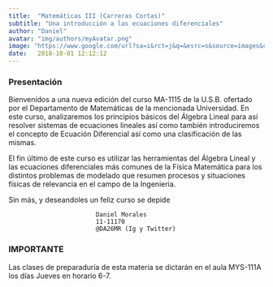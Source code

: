 ```yaml
---
title:  "Matemáticas III (Carreras Cortas)"
subtitle: "Una introducción a las ecuaciones diferenciales"
author: "Daniel"
avatar: "img/authors/myAvatar.png"
image: "https://www.google.com/url?sa=i&rct=j&q=&esrc=s&source=images&cd=&cad=rja&uact=8&ved=2ahUKEwjo0eHZ0ubdAhUGq1kKHcc6CC8QjRx6BAgBEAU&url=http%3A%2F%2Fwww.mexicox.gob.mx%2Fcourses%2Fcourse-v1%3ATECNM%252BAL1P022017AX%252B2017_S1%2Fabout&psig=AOvVaw3VObr23i3ToypI5kG3Ib1P&ust=1538531188435431"
date:   2018-10-01 12:12:12
---
```


### Presentación
Bienvenidos a una nueva edición del curso MA-1115 de la U.S.B. ofertado por el Departamento de Matemáticas de la mencionada Universidad. En este curso, analizaremos los principios básicos del Álgebra Lineal para así resolver sistemas de ecuaciones lineales así como también introduciremos el concepto de Ecuación Diferencial así como una clasificación de las mismas.

El fin último de este curso es utilizar las herramientas del Álgebra Lineal y las ecuaciones diferenciales más comunes de la Física Matemática para los distintos problemas de modelado que resumen procesos y situaciones físicas de relevancia en el campo de la Ingenieria.

Sin más, y deseandoles un feliz curso se depide

                            Daniel Morales
                            11-11170
                            @DA26MR (Ig y Twitter)

### IMPORTANTE

Las clases de preparaduría de esta materia se dictarán en el aula MYS-111A los días Jueves en horario 6-7.


